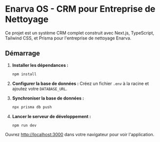 # Enarva OS - CRM pour Entreprise de Nettoyage

Ce projet est un système CRM complet construit avec Next.js, TypeScript, Tailwind CSS, et Prisma pour l'entreprise de nettoyage Enarva.

## Démarrage

1.  **Installer les dépendances :**
    ```bash
    npm install
    ```

2.  **Configurer la base de données :**
    Créez un fichier `.env` à la racine et ajoutez votre `DATABASE_URL`.

3.  **Synchroniser la base de données :**
    ```bash
    npx prisma db push
    ```

4.  **Lancer le serveur de développement :**
    ```bash
    npm run dev
    ```

Ouvrez [http://localhost:3000](http://localhost:3000) dans votre navigateur pour voir l'application.